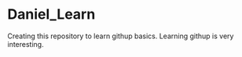 # Daniel_Learn
Creating this repository to learn githup basics.
Learning githup is very interesting.
